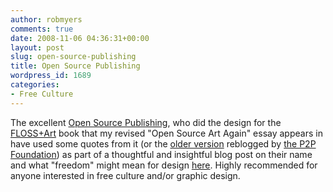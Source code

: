 ```yaml
---
author: robmyers
comments: true
date: 2008-11-06 04:36:31+00:00
layout: post
slug: open-source-publishing
title: Open Source Publishing
wordpress_id: 1689
categories:
- Free Culture
---
```


The excellent [Open Source Publishing](http://ospublish.constantvzw.org/), who did the design for the [FLOSS+Art](http://ospublish.constantvzw.org/?p=565) book that my revised "Open Source Art Again" essay appears in have used some quotes from it (or the [older version](http://blog.p2pfoundation.net/rob-myers-critique-of-open-source/2007/08/25) reblogged by [the P2P Foundation](http://blog.p2pfoundation.net/)) as part of a thoughtful and insightful blog post on their name and what "freedom" might mean for design [here](http://ospublish.constantvzw.org/?p=1315). Highly recommended for anyone interested in free culture and/or graphic design.  
  


